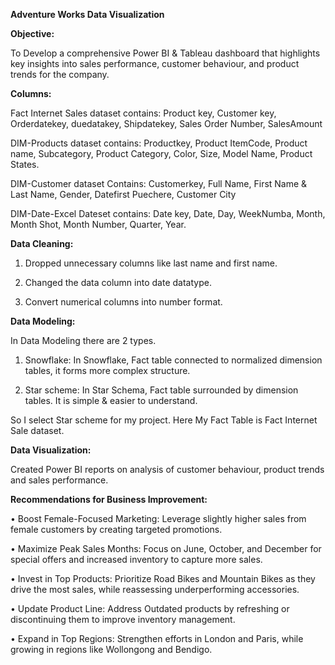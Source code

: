 **Adventure Works Data Visualization**

**Objective:**

To Develop a comprehensive Power BI & Tableau dashboard that highlights key insights into sales performance, customer behaviour, and product trends for the company.

**Columns:**

Fact Internet Sales dataset contains:
Product key, Customer key, Orderdatekey, duedatakey, Shipdatekey, Sales Order Number, SalesAmount

DIM-Products dataset contains:
Productkey, Product ItemCode, Product name, Subcategory, Product Category, Color, Size, Model Name, Product States.

DIM-Customer dataset Contains:
Customerkey, Full Name, First Name & Last Name, Gender, Datefirst Puechere, Customer City

DIM-Date-Excel Dateset contains:
Date key, Date, Day, WeekNumba, Month, Month Shot, Month Number, Quarter, Year.

**Data Cleaning:**

1. Dropped unnecessary columns like last name and first name.
   
2. Changed the data column into date datatype.

3. Convert numerical columns into number format.

**Data Modeling:**

In Data Modeling there are 2 types.

1. Snowflake: In Snowflake, Fact table connected to normalized dimension tables, it forms more complex structure.
   
2. Star scheme: In Star Schema, Fact table surrounded by dimension tables. It is simple & easier to understand.
 
So I select Star scheme for my project.
Here My Fact Table is Fact Internet Sale dataset.

**Data Visualization:**

Created Power BI reports on analysis of customer behaviour, product trends and sales performance.

**Recommendations for Business Improvement:**

• Boost Female-Focused Marketing: Leverage slightly higher sales from female customers by creating targeted promotions.

• Maximize Peak Sales Months: Focus on June, October, and December for special offers and increased inventory to capture more sales.

• Invest in Top Products: Prioritize Road Bikes and Mountain Bikes as they drive the most sales, while reassessing underperforming accessories.

• Update Product Line: Address Outdated products by refreshing or discontinuing them to improve inventory management.

• Expand in Top Regions: Strengthen efforts in London and Paris, while growing in regions like Wollongong and Bendigo.





